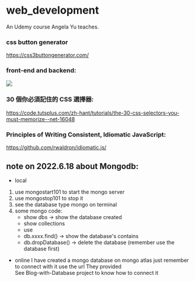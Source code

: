# web_development

An Udemy course Angela Yu teaches.

### css button generator

https://css3buttongenerator.com/

### front-end and backend:

![](https://i.imgur.com/12S83gg.png)

### 30 個你必須記住的 CSS 選擇器:

https://code.tutsplus.com/zh-hant/tutorials/the-30-css-selectors-you-must-memorize--net-16048

### Principles of Writing Consistent, Idiomatic JavaScript:

https://github.com/rwaldron/idiomatic.js/

## note on 2022.6.18 about Mongodb:

- local

1. use mongostart101 to start the mongo server
2. use mongostop101 to stop it
3. see the database type mongo on terminal
4. some mongo code:
   - show dbs -> show the database created
   - show collections
   - use <someone database>
   - db.xxxx.find() -> show the database's contains
   - db.dropDatabase() -> delete the database (remember use the database first)

- online
  I have created a mongo database on mongo atlas
  just remember to connect with it use the url They provided  
  See Blog-with-Database project to know how to connect it
